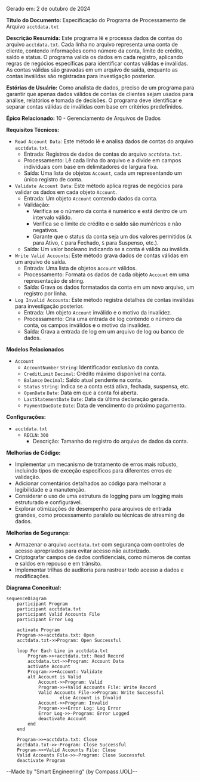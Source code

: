Gerado em: 2 de outubro de 2024

**Título do Documento:** Especificação do Programa de Processamento de Arquivo `acctdata.txt`

**Descrição Resumida:**
Este programa lê e processa dados de contas do arquivo `acctdata.txt`. Cada linha no arquivo representa uma conta de cliente, contendo informações como número da conta, limite de crédito, saldo e status. O programa valida os dados em cada registro, aplicando regras de negócios específicas para identificar contas válidas e inválidas. As contas válidas são gravadas em um arquivo de saída, enquanto as contas inválidas são registradas para investigação posterior.

**Estórias de Usuário:**
Como analista de dados, preciso de um programa para garantir que apenas dados válidos de contas de clientes sejam usados para análise, relatórios e tomada de decisões. O programa deve identificar e separar contas válidas de inválidas com base em critérios predefinidos.

**Épico Relacionado:**
10 - Gerenciamento de Arquivos de Dados

**Requisitos Técnicos:**

- `Read Account Data`: Este método lê e analisa dados de contas do arquivo `acctdata.txt`.
  - Entrada: Registros de dados de contas do arquivo `acctdata.txt`.
  - Processamento: Lê cada linha do arquivo e a divide em campos individuais com base em delimitadores de largura fixa.
  - Saída: Uma lista de objetos `Account`, cada um representando um único registro de conta.
- `Validate Account Data`: Este método aplica regras de negócios para validar os dados em cada objeto `Account`.
  - Entrada: Um objeto `Account` contendo dados da conta.
  - Validação: 
    - Verifica se o número da conta é numérico e está dentro de um intervalo válido.
    - Verifica se o limite de crédito e o saldo são numéricos e não negativos.
    - Garante que o status da conta seja um dos valores permitidos (`A` para Ativo, `C` para Fechado, `S` para Suspenso, etc.).
  - Saída: Um valor booleano indicando se a conta é válida ou inválida.
- `Write Valid Accounts`: Este método grava dados de contas válidas em um arquivo de saída.
  - Entrada: Uma lista de objetos `Account` válidos.
  - Processamento: Formata os dados de cada objeto `Account` em uma representação de string.
  - Saída: Grava os dados formatados da conta em um novo arquivo, um registro por linha.
- `Log Invalid Accounts`: Este método registra detalhes de contas inválidas para investigação posterior.
  - Entrada: Um objeto `Account` inválido e o motivo da invalidez.
  - Processamento: Cria uma entrada de log contendo o número da conta, os campos inválidos e o motivo da invalidez.
  - Saída: Grava a entrada de log em um arquivo de log ou banco de dados.

**Modelos Relacionados**

- `Account`
  - `AccountNumber` `String`: Identificador exclusivo da conta.
  - `CreditLimit` `Decimal`: Crédito máximo disponível na conta.
  - `Balance` `Decimal`: Saldo atual pendente na conta.
  - `Status` `String`: Indica se a conta está ativa, fechada, suspensa, etc.
  - `OpenDate` `Date`: Data em que a conta foi aberta.
  - `LastStatementDate` `Date`: Data da última declaração gerada.
  - `PaymentDueDate` `Date`: Data de vencimento do próximo pagamento.

**Configurações:**

- `acctdata.txt`
  - `RECLN`: `300`
	- Descrição: Tamanho do registro do arquivo de dados da conta.

**Melhorias de Código:**

- Implementar um mecanismo de tratamento de erros mais robusto, incluindo tipos de exceção específicos para diferentes erros de validação.
- Adicionar comentários detalhados ao código para melhorar a legibilidade e a manutenção.
- Considerar o uso de uma estrutura de logging para um logging mais estruturado e configurável.
- Explorar otimizações de desempenho para arquivos de entrada grandes, como processamento paralelo ou técnicas de streaming de dados.

**Melhorias de Segurança:**

- Armazenar o arquivo `acctdata.txt` com segurança com controles de acesso apropriados para evitar acesso não autorizado.
- Criptografar campos de dados confidenciais, como números de contas e saldos em repouso e em trânsito.
- Implementar trilhas de auditoria para rastrear todo acesso a dados e modificações.

**Diagrama Conceitual:**

```mermaid
sequenceDiagram
    participant Program
    participant acctdata.txt
    participant Valid Accounts File
    participant Error Log
    
    activate Program
    Program->>+acctdata.txt: Open
    acctdata.txt->>Program: Open Successful
    
    loop For Each Line in acctdata.txt
        Program->>+acctdata.txt: Read Record
        acctdata.txt->>Program: Account Data
        activate Account
        Program->>+Account: Validate
        alt Account is Valid
            Account->>Program: Valid
            Program->>+Valid Accounts File: Write Record
            Valid Accounts File->>Program: Write Successful
                    else Account is Invalid
            Account->>Program: Invalid
            Program->>+Error Log: Log Error
            Error Log->>-Program: Error Logged
            deactivate Account
        end
    end

    Program->>+acctdata.txt: Close
    acctdata.txt->>-Program: Close Successful
    Program->>+Valid Accounts File: Close
    Valid Accounts File->>-Program: Close Successful
    deactivate Program
```

--Made by "Smart Engineering" (by Compass.UOL)--